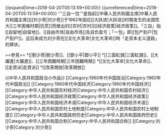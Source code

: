 {{expand|time=2018-04-20T05:13:59+00:00}}
{{unreferenced|time=2018-04-20T05:13:59+00:00}}
'''三自一包'''是指前[[中華人民共和國主席|中華人民共和國主席]][[刘少奇|刘少奇]]于1962年因应[[大跃进|大跃进]]时期发生的全国性大[[三年困难时期|饥荒]]而推出的[[农村|农村]][[经济政策|经济政策]]。「三自」指[[自留地|自留地]]、[[自由市场|自由市场]]及自负盈亏；「一包」即[[包产到户|包产到户]]。这后来成为刘少奇在[[文化大革命|文化大革命]]時「走资本主义道路」的罪状。

<!--
==背景==
==政策內容==
==影響==
==評價==
-->

==參見==
*[[劉少奇|劉少奇]]、[[鄧小平|鄧小平]]
*[[三面紅旗|三面紅旗]]、[[大躍進|大躍進]]、[[三年困難時期|三年困難時期]]
*[[文化大革命|文化大革命]]、[[走資派|走資派]]
*[[改革開放|改革開放]]
<!--
==參考文獻==
-->

{{中华人民共和国政治小作品}}
[[Category:1960年代中国政治|Category:1960年代中国政治]]
[[Category:1960年代中国经济|Category:1960年代中国经济]]
[[Category:中华人民共和国农村经济|Category:中华人民共和国农村经济]]
[[Category:中华人民共和国经济政策|Category:中华人民共和国经济政策]]
[[Category:中华人民共和国经济术语|Category:中华人民共和国经济术语]]
[[Category:中华人民共和国农村土地制度|Category:中华人民共和国农村土地制度]]
[[Category:中华人民共和国政府历史|Category:中华人民共和国政府历史]]
[[Category:中华人民共和国合称|Category:中华人民共和国合称]]
[[Category:刘少奇|Category:刘少奇]]
